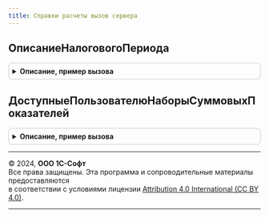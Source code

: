 ```yaml
---
title: Справки расчеты вызов сервера
---
```



## ОписаниеНалоговогоПериода
<details style="margin: 1em 0; padding: 0.5em; border: 1px solid #ccc; border-radius: 6px;">

<summary style="font-weight: bold; cursor: pointer;">Описание, пример вызова</summary>

```bsl

// Готовит описание налогового периода по налогу на прибыль, используемое в алгоритмах справок-расчетов.
// Предполагается, что справка-расчет формируется за целый отчетный период (с даты начала налогового периода).
//
// Параметры:
//  Период		 - Дата - конец периода отчета
//  Организация	 - СправочникСсылка.Организации - организация, по которой строится отчет
//
// Возвращаемое значение:
//  Структура - описание периода. Содержит ключи
//      * НачалоПериода - Дата - начало налогового периода.
//                        Может содержать пустую дату, если дату начала периода определить нельзя.
//      * ПредставлениеПериода - Строка - представление отчетного периода
//      * ИнформацияНалоговыйПериод - Структура - см. ИнформированиеНалоговыйПериодКлиентСервер.НовыйИнформация
//                                                тексты информации для пользователя об особенностях налогового периода
//                                  - Неопределено - нет особенностей налогового периода
//
Функция ОписаниеНалоговогоПериода(Знач Период, Знач Организация) Экспорт
```

Пример вызова
```bsl
Результат = СправкиРасчетыВызовСервера.ОписаниеНалоговогоПериода(Период, Организация) 
```
</details>

## ДоступныеПользователюНаборыСуммовыхПоказателей
<details style="margin: 1em 0; padding: 0.5em; border: 1px solid #ccc; border-radius: 6px;">

<summary style="font-weight: bold; cursor: pointer;">Описание, пример вызова</summary>

```bsl

Функция ДоступныеПользователюНаборыСуммовыхПоказателей(ИмяОтчета, НачалоПериода, КонецПериода, Организация, НаборПоказателейЗависитОтКонтекста) Экспорт
```

Пример вызова
```bsl
Результат = СправкиРасчетыВызовСервера.ДоступныеПользователюНаборыСуммовыхПоказателей(ИмяОтчета, НачалоПериода, КонецПериода, Организация, НаборПоказателейЗависитОтКонтекста) 
```
</details>

---

© 2024, **ООО 1С-Софт**  
Все права защищены. Эта программа и сопроводительные материалы предоставляются  
в соответствии с условиями лицензии [Attribution 4.0 International (CC BY 4.0)](https://creativecommons.org/licenses/by/4.0/legalcode).

---
